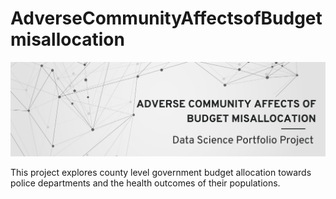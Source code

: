# AdverseCommunityAffectsofBudgetmisallocation

![This is a readme file banner showing the project name stylized ][def]

This project explores county level government budget allocation towards police departments and the health outcomes of their populations.

[def]: assets/images/readme%20banner%20project%20title_.png
